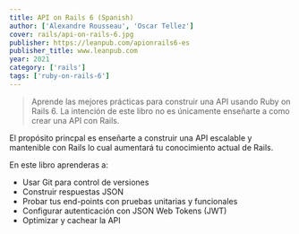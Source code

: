 ```yaml
---
title: API on Rails 6 (Spanish)
author: ['Alexandre Rousseau', 'Oscar Tellez']
cover: rails/api-on-rails-6.jpg
publisher: https://leanpub.com/apionrails6-es
publisher_title: www.leanpub.com
year: 2021
category: ['rails']
tags: ['ruby-on-rails-6']
---
```


> Aprende las mejores prácticas para construir una API usando Ruby on Rails 6. La intención de este libro no es únicamente enseñarte a como crear una API con Rails.

El propósito princpal es enseñarte a construir una API escalable y mantenible con Rails lo cual aumentará tu conocimiento actual de Rails. 

En este libro aprenderas a: 
- Usar Git para control de versiones 
- Construir respuestas JSON 
- Probar tus end-points con pruebas unitarias y funcionales 
- Configurar autenticación con JSON Web Tokens (JWT) 
- Optimizar y cachear la API